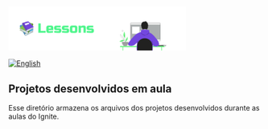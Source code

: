 <p align="">
   <img src="./.github/cover.gif" alt="Ignite" width="70%"/>
</p>

<p>	
   <a href="./README.md">
      <img alt="English" src="https://img.shields.io/badge/-Read in English-000?style=flat&logo=google-translate&logoColor=000&labelColor=00F692" />
   </a>
</p>

## Projetos desenvolvidos em aula
Esse diretório armazena os arquivos dos projetos desenvolvidos durante as aulas do Ignite.
